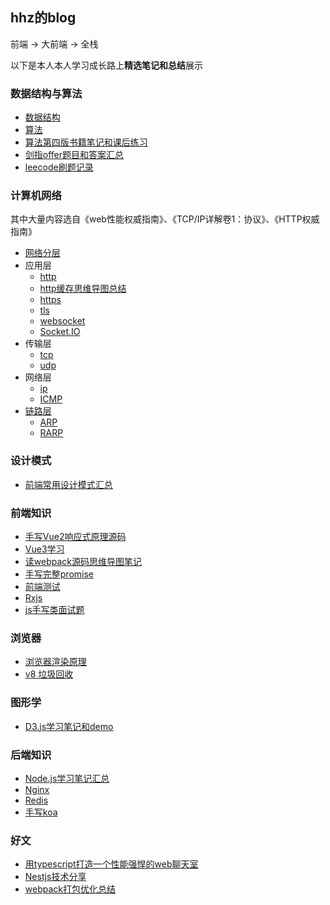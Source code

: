 ## hhz的blog
前端 -> 大前端 -> 全栈

以下是本人本人学习成长路上**精选笔记和总结**展示
### 数据结构与算法
- [数据结构](https://github.com/genaller/strong-frontend/tree/master/Arithmetic/数据结构)
- [算法](https://github.com/genaller/strong-frontend/tree/master/Arithmetic/算法)
- [算法第四版书籍笔记和课后练习](https://github.com/genaller/strong-frontend/tree/master/Arithmetic/算法4)
- [剑指offer题目和答案汇总](https://github.com/genaller/strong-frontend/tree/master/Arithmetic/剑指offer)
- [leecode刷题记录](https://github.com/genaller/strong-frontend/tree/master/Arithmetic/leecode练习)

### 计算机网络
其中大量内容选自《web性能权威指南》、《TCP/IP详解卷1：协议》、《HTTP权威指南》
- [网络分层](https://github.com/genaller/strong-frontend/tree/master/ComputerNetwork/计算机网络.md)
- 应用层
  - [http](https://github.com/genaller/strong-frontend/tree/master/ComputerNetwork/http.md)
  - [http缓存思维导图总结](https://github.com/genaller/strong-frontend/tree/master/ComputerNetwork/浏览器/浏览器缓存/http_cache.png)
  - [https](https://github.com/genaller/strong-frontend/tree/master/ComputerNetwork/https.md)
  - [tls](https://github.com/genaller/strong-frontend/tree/master/ComputerNetwork/tls.md)
  - [websocket](https://github.com/genaller/strong-frontend/tree/master/ComputerNetwork/websocket.md)
  - [Socket.IO](https://github.com/genaller/strong-frontend/tree/master/Frontend/learnSocket.io/index.html)
- 传输层
  - [tcp](https://github.com/genaller/strong-frontend/tree/master/ComputerNetwork/tcp/tcp.md)
  - [udp](https://github.com/genaller/strong-frontend/tree/master/ComputerNetwork/udp.md)
- 网络层
  - [ip](https://github.com/genaller/strong-frontend/tree/master/ComputerNetwork/ip/ip.md)
  - [ICMP](https://github.com/genaller/strong-frontend/tree/master/ComputerNetwork/ICMP-Internet控制报文协议.md)
- [链路层](https://github.com/genaller/strong-frontend/tree/master/ComputerNetwork/tcpip协议族-链路层.md)
  - [ARP](https://github.com/genaller/strong-frontend/tree/master/ComputerNetwork/ARP-地址解析协议.md)
  - [RARP](https://github.com/genaller/strong-frontend/tree/master/ComputerNetwork/RARP-逆地址解析协议.md)

### 设计模式
- [前端常用设计模式汇总](https://github.com/genaller/strong-frontend/tree/master/DesignMode/设计模式)

### 前端知识
- [手写Vue2响应式原理源码](https://github.com/genaller/strong-frontend/tree/master/Frontend/learnVue/手写vue对象响应式代码)
- [Vue3学习](https://github.com/genaller/strong-frontend/tree/master/Frontend/learnVue/vue3/vue3.md)
- [读webpack源码思维导图笔记](https://github.com/genaller/strong-frontend/tree/master/Frontend/learnWebpack/webpack_source_analysis/webpack源码解析.xmind)
- [手写完整promise](https://github.com/genaller/strong-frontend/tree/master/Frontend/learnEs6/promise/MyPromise/index.js)
- [前端测试](https://github.com/genaller/strong-frontend/tree/master/Frontend/learnTest)
- [Rxjs](https://github.com/genaller/strong-frontend/tree/master/Frontend/learnRxjs/rxjs.md)
- [js手写类面试题](https://github.com/genaller/strong-frontend/tree/master/Frontend/learnJavascript/手写代码.md)

### 浏览器
- [浏览器渲染原理](https://github.com/genaller/strong-frontend/blob/master/ComputerNetwork/%E6%B5%8F%E8%A7%88%E5%99%A8/%E6%B5%8F%E8%A7%88%E5%99%A8%E6%B8%B2%E6%9F%93%E5%8E%9F%E7%90%86.md)
- [v8 垃圾回收](https://github.com/genaller/strong-frontend/blob/master/ComputerNetwork/%E6%B5%8F%E8%A7%88%E5%99%A8/%E5%9E%83%E5%9C%BE%E5%9B%9E%E6%94%B6/v8%E5%9E%83%E5%9C%BE%E5%9B%9E%E6%94%B6.md)

### 图形学
- [D3.js学习笔记和demo](https://github.com/genaller/strong-frontend/tree/master/GraphVisualization/learnD3/d3.md)

### 后端知识
- [Node.js学习笔记汇总](https://github.com/genaller/strong-frontend/tree/master/Backend/learnNode)
- [Nginx](https://github.com/genaller/strong-frontend/tree/master/Backend/learnNginx)
- [Redis](https://github.com/genaller/strong-frontend/tree/master/Backend/learnRedis)
- [手写koa](https://github.com/genaller/strong-frontend/tree/master/Backend/learnNode/koa/手写koa)

### 好文
- [用typescript打造一个性能强悍的web聊天室](https://github.com/genaller/strong-frontend/tree/master/Backend/learnNode/Nestjs/聊天室/用typescript打造一个性能强悍的web聊天室.md)
- [Nestjs技术分享](https://github.com/genaller/strong-frontend/tree/master/Backend/learnNode/Nestjs/Nestjs入门.pptx)
- [webpack打包优化总结](https://github.com/genaller/strong-frontend/tree/master/Frontend/learnWebpack/webpack打包优化总结.md)